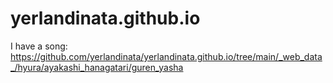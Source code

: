 # yerlandinata.github.io

I have a song: https://github.com/yerlandinata/yerlandinata.github.io/tree/main/_web_data_/hyura/ayakashi_hanagatari/guren_yasha

